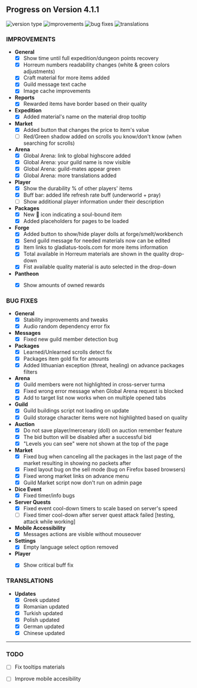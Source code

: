 ## Progress on Version 4.1.1

![version type](https://img.shields.io/badge/version-beta-yellow.svg?style=flat-square)
![improvements](https://img.shields.io/badge/improvements-22-green.svg?style=flat-square)
![bug fixes](https://img.shields.io/badge/bug%20fixes-23-red.svg?style=flat-square)
![translations](https://img.shields.io/badge/translations-6-blue.svg?style=flat-square)

### IMPROVEMENTS
- **General**
	- [x] Show time until full expedition/dungeon points recovery
	- [x] Horreum numbers readability changes (white & green colors adjustments)
	- [x] Craft material for more items added
	- [x] Guild message text cache
	- [x] Image cache improvements
- **Reports**
	- [x] Rewarded items have border based on their quality
- **Expedition**
	- [x] Added material's name on the material drop tooltip
- **Market**
	- [x] Added button that changes the price to item's value
	- [ ] Red/Green shadow added on scrolls you know/don't know (when searching for scrolls)
- **Arena**
	- [x] Global Arena: link to global highscore added
	- [x] Global Arena: your guild name is now visible
	- [x] Global Arena: guild-mates appear green
	- [x] Global Arena: more translations added
- **Player**
	- [x] Show the durability % of other players' items
	- [x] Buff bar: added life refresh rate buff (underworld + pray)
	- [ ] Show additional player information under their description
- **Packages**
	- [x] New 🔗 icon indicating a soul-bound item
	- [x] Added placeholders for pages to be loaded
- **Forge**
	- [x] Added button to show/hide player dolls at forge/smelt/workbench
	- [x] Send guild message for needed materials now can be edited
	- [x] Item links to gladiatus-tools.com for more items information
	- [x] Total available in Horreum materials are shown in the quality drop-down
	- [x] Fist available quality material is auto selected in the drop-down
- **Pantheon**
	- [x] Show amounts of owned rewards


### BUG FIXES
- **General**
	- [x] Stability improvements and tweaks
	- [x] Audio random dependency error fix
- **Messages**
	- [x] Fixed new guild member detection bug
- **Packages**
	- [x] Learned/Unlearned scrolls detect fix
	- [x] Packages item gold fix for amounts
	- [x] Added lithuanian exception (threat, healing) on advance packages filters
- **Arena**
	- [x] Guild members were not highlighted in cross-server turma
	- [x] Fixed wrong error message when Global Arena request is blocked
	- [x] Add to target list now works when on multiple opened tabs
- **Guild**
	- [x] Guild buildings script not loading on update
	- [x] Guild storage character items were not highlighted based on quality
- **Auction**
	- [x] Do not save player/mercenary (doll) on auction remember feature
	- [x] The bid button will be disabled after a successful bid
	- [x] "Levels you can see" were not shown at the top of the page
- **Market**
	- [x] Fixed bug when canceling all the packages in the last page of the market resulting in showing no packets after
	- [x] Fixed layout bug on the sell mode (bug on Firefox based browsers)
	- [x] Fixed wrong market links on advance menu
	- [x] Guild Market script now don't run on admin page
- **Dice Event**
	- [x] Fixed timer/info bugs
- **Server Quests**
	- [x] Fixed event cool-down timers to scale based on server's speed
	- [ ] Fixed timer cool-down after server quest attack failed [testing, attack while working]
- **Mobile Accessibility**
	- [x] Messages actions are visible without mouseover
- **Settings**
	- [x] Empty language select option removed
- **Player**
	- [x] Show critical buff fix


### TRANSLATIONS
-  **Updates**
	- [x] Greek updated
	- [x] Romanian updated
	- [x] Turkish updated
	- [x] Polish updated
	- [x] German updated
	- [x] Chinese updated

----

### TODO
- [ ] Fix tooltips materials
- [ ] Improve mobile accesibility

